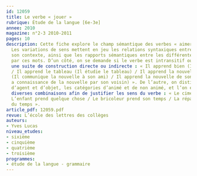 ```yaml
---
id: 12059
title: Le verbe « jouer »
rubrique: Étude de la langue [6e-3e]
annee: 2010
magazine: n°2-3 2010-2011
pages: 10
description: Cette fiche explore le champ sémantique des verbes « aimer » et « courir ».
  Les variations de sens mettent en jeu les relations syntaxiques entre le verbe et
  son contexte, ainsi que les rapports sémantiques entre les différentes notions désignées
  par ces mots. D’un côté, on se demande si le verbe est intransitif ou s’il appelle
  une suite de construction directe ou indirecte : « Il apprend bien (Il est doué)
  / Il apprend le tableau (Il étudie le tableau) / Il apprend la nouvelle à son ami
  (Il communique la nouvelle à son ami) / Il apprend la nouvelle de son voisin (Il
  a connaissance de la nouvelle par son voisin) ». De l’autre, on distingue les notions
  d’agent et d’objet, les catégories d’animé et de non animé, et l’on envisage les
  diverses combinaisons afin de justifier les sens du verbe : « Le ciment prend /
  L’enfant prend quelque chose / Le bricoleur prend son temps / La réparation prend
  du temps ».
article_pdf: 12059.pdf
revue: L’école des lettres des collèges
auteurs:
- Yves Lucas
niveau_etudes:
- sixième
- cinquième
- quatrième
- troisième
programmes:
- étude de la langue - grammaire
---
```

